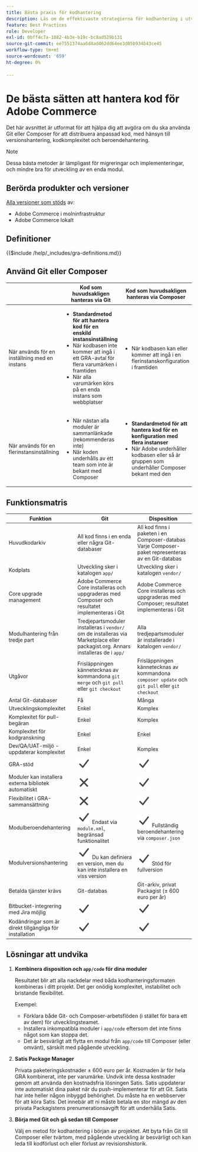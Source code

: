```yaml
---
title: Bästa praxis för kodhantering
description: Läs om de effektivaste strategierna för kodhantering i utvecklingsfasen av Adobe Commerce-projekt.
feature: Best Practices
role: Developer
exl-id: 0bff4c7a-1082-4b3e-b19c-bc8ad529b131
source-git-commit: ee7551374aa6d4ad462dd64ee3d05b934b43ce45
workflow-type: tm+mt
source-wordcount: '659'
ht-degree: 0%

---
```


# De bästa sätten att hantera kod för Adobe Commerce

Det här avsnittet är utformat för att hjälpa dig att avgöra om du ska använda Git eller Composer för att distribuera anpassad kod, med hänsyn till versionshantering, kodkomplexitet och beroendehantering.

>[!NOTE]
>
>Dessa bästa metoder är lämpligast för migreringar och implementeringar, och mindre bra för utveckling av en enda modul.

## Berörda produkter och versioner

[Alla versioner som stöds](../../../release/versions.md) av:

- Adobe Commerce i molninfrastruktur
- Adobe Commerce lokalt

## Definitioner

{{$include /help/_includes/gra-definitions.md}}

## Använd Git eller Composer

<table>
<thead>
  <tr>
    <th></th>
    <th>Kod som huvudsakligen hanteras via Git</th>
    <th>Kod som huvudsakligen hanteras via Composer</th>
  </tr>
</thead>
<tbody>
  <tr>
    <td>När används för en inställning med en instans</td>
    <td>
      <ul>
        <li><strong>Standardmetod för att hantera kod för en enskild instansinställning</strong></li>
        <li>När kodbasen inte kommer att ingå i ett GRA-avtal för flera varumärken i framtiden</li>
        <li>När alla varumärken körs på en enda instans som webbplatser</li>
      </ul>
    </td>
    <td>
      <ul>
        <li>När kodbasen kan eller kommer att ingå i en flerinstanskonfiguration i framtiden</li>
      </ul>
    </td>
  </tr>
  <tr>
    <td>När används för en flerinstansinställning</td>
    <td>
      <ul>
        <li>När nästan alla moduler är sammanlänkade (rekommenderas inte)</li>
        <li>När koden underhålls av ett team som inte är bekant med Composer</li>
      </ul>
    </td>
    <td>
      <ul>
        <li><strong>Standardmetod för att hantera kod för en konfiguration med flera instanser</strong></li>
        <li>När Adobe underhåller kodbasen eller så är gruppen som underhåller Composer bekant med den</li>
      </ul>
    </td>
  </tr>
</tbody>
</table>

## Funktionsmatris

| Funktion | Git | Disposition |
|------------------------------------------------------|-------------------------------------------------------------------------------------------------------------------------------------------------------|-------------------------------------------------------------------------------------------------------------------------------|
| Huvudkodarkiv | All kod finns i en enda eller några Git-databaser | All kod finns i paketen i en Composer-databas<br>Varje Composer-paket representeras av en Git-databas |
| Kodplats | Utveckling sker i katalogen `app/` | Utveckling sker i katalogen `vendor/` |
| Core upgrade management | Adobe Commerce Core installeras och uppgraderas med Composer och resultatet implementeras i Git | Adobe Commerce Core installeras och uppgraderas med Composer; resultatet implementeras i Git |
| Modulhantering från tredje part | Tredjepartsmoduler installeras i `vendor/` om de installeras via Marketplace eller packagist.org. Annars installeras de i `app/` | Alla tredjepartsmoduler är installerade i katalogen `vendor/` |
| Utgåvor | Frisläppningen kännetecknas av kommandona `git merge` och `git pull` eller `git checkout` | Frisläppningen kännetecknas av kommandona `composer update` och `git pull` eller `git checkout` |
| Antal Git-databaser | Få | Många |
| Utvecklingskomplexitet | Enkel | Komplex |
| Komplexitet för pull-begäran | Enkel | Komplex |
| Komplexitet för kodgranskning | Enkel | Enkel |
| Dev/QA/UAT-miljö - uppdaterar komplexitet | Enkel | Komplex |
| GRA-stöd | ![Ja, ikon](../../../assets/yes.svg) | ![Ja, ikon](../../../assets/yes.svg) |
| Moduler kan installera externa bibliotek automatiskt | ![Ingen ikon](../../../assets/no.svg) | ![Ja, ikon](../../../assets/yes.svg) |
| Flexibilitet i GRA-sammansättning | ![Ingen ikon](../../../assets/no.svg) | ![Ja, ikon](../../../assets/yes.svg) |
| Modulberoendehantering | ![Ja, ikon](../../../assets/yes.svg) Endast via `module.xml`, begränsad funktionalitet | ![Ja, ikon](../../../assets/yes.svg) Fullständig beroendehantering via `composer.json` |
| Modulversionshantering | ![Ja, ikon](../../../assets/yes.svg) Du kan definiera en version, men du kan inte installera en viss version | ![Ja, ikon](../../../assets/yes.svg) Stöd för fullversion |
| Betalda tjänster krävs | Git-databas | Git-arkiv, privat Packagist (± 600 euro per år) |
| Bitbucket-integrering med Jira möjlig | ![Ja, ikon](../../../assets/yes.svg) | ![Ja, ikon](../../../assets/yes.svg) |
| Kodändringar som är direkt tillgängliga för installation | ![Ja, ikon](../../../assets/yes.svg) | ![Ja, ikon](../../../assets/yes.svg) |

## Lösningar att undvika

1. **Kombinera disposition och `app/code` för dina moduler**

   Resultatet blir att alla nackdelar med båda kodhanteringsformaten kombineras i ditt projekt. Det ger onödig komplexitet, instabilitet och bristande flexibilitet.

   Exempel:
   - Förklara både Git- och Composer-arbetsflöden (i stället för bara ett av dem) för utvecklingsteamet.
   - Installera inkompatibla moduler i `app/code` eftersom det inte finns något som kan stoppa det.
   - Det är besvärligt att flytta en modul från `app/code` till Composer (eller omvänt), särskilt med pågående utveckling.

1. **Satis Package Manager**

   Privata paketeringskostnader ± 600 euro per år. Kostnaden är för hela GRA kombinerat, inte per varumärke. Undvik inte dessa kostnader genom att använda den kostnadsfria lösningen Satis. Satis uppdaterar inte automatiskt dina paket när du push-implementerar för att Git. Satis har inte heller någon inbyggd behörighet. Du måste ha en webbserver för att köra Satis. Det innebär att ni måste betala en stor mängd av den privata Packagistens prenumerationsavgift för att underhålla Satis.

1. **Börja med Git och gå sedan till Composer**

   Välj en metod för kodhantering i början av projektet. Att byta från Git till Composer eller tvärtom, med pågående utveckling är besvärligt och kan leda till kodförlust och eller förlust av revisionshistorik.
